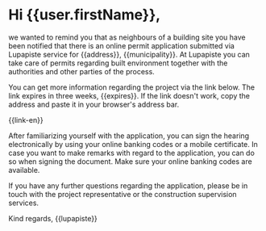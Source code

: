 # Hi {{user.firstName}},

we wanted to remind you that as neighbours of a building site you have been notified that there is an online permit application submitted via Lupapiste service for {{address}}, {{municipality}}. At Lupapiste you can take care of permits regarding built environment together with the authorities and other parties of the process.

You can get more information regarding the project via the link below. The link expires in three weeks, {{expires}}. If the link doesn't work, copy the address and paste it in your browser's address bar.

{{link-en}}

After familiarizing yourself with the application, you can sign the hearing electronically by using your online banking codes or a mobile certificate. In case you want to make remarks with regard to the application, you can do so when signing the document. Make sure your online banking codes are available.

If you have any further questions regarding the application, please be in touch with the project representative or the construction supervision services.

Kind regards,
{{lupapiste}}